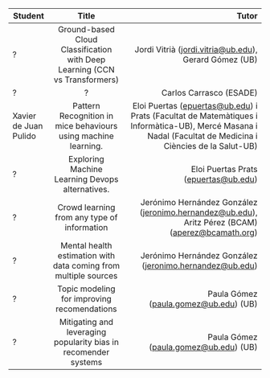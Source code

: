 | Student   |      Title      |  Tutor| 
|----------|:---------:|----------:| 
| ? | Ground-based Cloud Classification with Deep Learning (CCN vs Transformers) | Jordi Vitrià (jordi.vitria@ub.edu), Gerard Gómez (UB) |
| ? | ? | Carlos Carrasco (ESADE) |
| Xavier de Juan Pulido | Pattern Recognition in mice behaviours using machine learning. | Eloi Puertas (epuertas@ub.edu) i Prats (Facultat de Matemàtiques i Informàtica-UB), Mercé Masana i Nadal (Facultat de Medicina i Ciències de la Salut-UB) | 
| ? |  Exploring Machine Learning Devops alternatives. | Eloi Puertas Prats (epuertas@ub.edu) |  
| ?   |      Crowd learning from any type of information  |  Jerónimo Hernández González (jeronimo.hernandez@ub.edu), Aritz Pérez (BCAM) (aperez@bcamath.org) |
| ?   |  Mental health estimation with data coming from multiple sources  |  Jerónimo Hernández González (jeronimo.hernandez@ub.edu) |  
| ? | Topic modeling for improving recomendations | Paula Gómez (paula.gomez@ub.edu) (UB) | 
| ? | Mitigating and leveraging popularity bias in recomender systems | Paula Gómez (paula.gomez@ub.edu) (UB) | 
  
